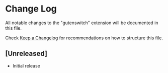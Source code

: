 # Change Log

All notable changes to the "gutenswitch" extension will be documented in this file.

Check [Keep a Changelog](http://keepachangelog.com/) for recommendations on how to structure this file.

## [Unreleased]

- Initial release